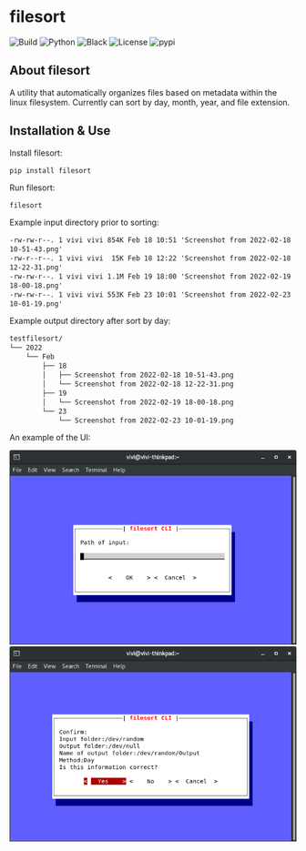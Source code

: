 # filesort

![Build](https://img.shields.io/github/workflow/status/viv-codes/autosort/Lint?style=for-the-badge)
![Python](https://img.shields.io/badge/Made%20with-Python-yellow?style=for-the-badge)
![Black](https://img.shields.io/badge/Code%20Style-Black-black?style=for-the-badge)
![License](https://img.shields.io/pypi/l/filesort?style=for-the-badge)
![pypi](https://img.shields.io/pypi/v/filesort?style=for-the-badge)

## About filesort
A utility that automatically organizes files based on metadata within the linux filesystem. Currently can sort by day, month, year, and file extension. 

## Installation & Use

Install filesort:
```
pip install filesort
```

Run filesort:
```
filesort
```

Example input directory prior to sorting:
```
-rw-rw-r--. 1 vivi vivi 854K Feb 18 10:51 'Screenshot from 2022-02-18 10-51-43.png'
-rw-r--r--. 1 vivi vivi  15K Feb 18 12:22 'Screenshot from 2022-02-18 12-22-31.png'
-rw-rw-r--. 1 vivi vivi 1.1M Feb 19 18:00 'Screenshot from 2022-02-19 18-00-18.png'
-rw-rw-r--. 1 vivi vivi 553K Feb 23 10:01 'Screenshot from 2022-02-23 10-01-19.png'

```
Example output directory after sort by day:
```
testfilesort/
└── 2022
    └── Feb
        ├── 18
        │   ├── Screenshot from 2022-02-18 10-51-43.png
        │   └── Screenshot from 2022-02-18 12-22-31.png
        ├── 19
        │   └── Screenshot from 2022-02-19 18-00-18.png
        └── 23
            └── Screenshot from 2022-02-23 10-01-19.png

```

An example of the UI:

![Screenshot of input field](readme_assets/page0.png)
![Screenshot of confirmation page](readme_assets/endstep.png)

